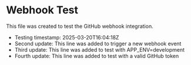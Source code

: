 # Webhook Test

This file was created to test the GitHub webhook integration.

- Testing timestamp: 2025-03-20T16:04:18Z
- Second update: This line was added to trigger a new webhook event 
- Third update: This line was added to test with APP_ENV=development 
- Fourth update: This line was added to test with a valid GitHub token 